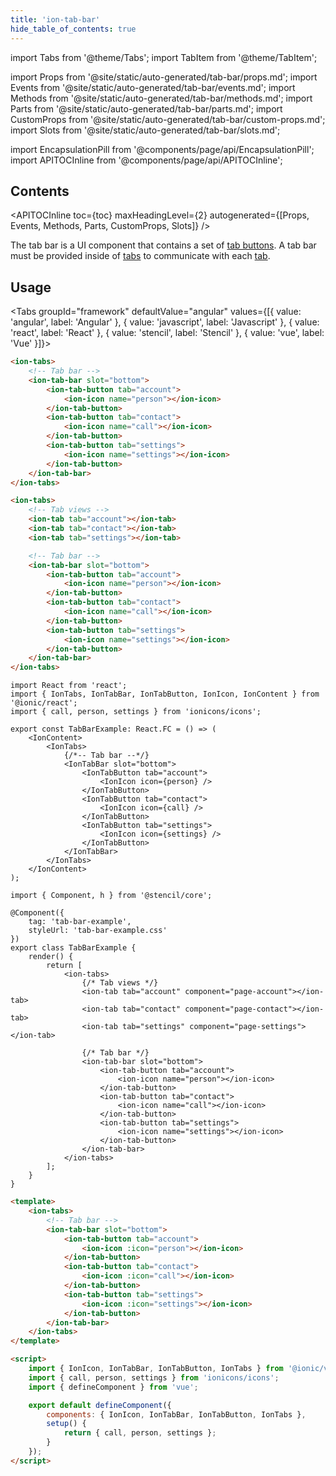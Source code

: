 ```yaml
---
title: 'ion-tab-bar'
hide_table_of_contents: true
---
```


import Tabs from '@theme/Tabs';
import TabItem from '@theme/TabItem';

import Props from '@site/static/auto-generated/tab-bar/props.md';
import Events from '@site/static/auto-generated/tab-bar/events.md';
import Methods from '@site/static/auto-generated/tab-bar/methods.md';
import Parts from '@site/static/auto-generated/tab-bar/parts.md';
import CustomProps from '@site/static/auto-generated/tab-bar/custom-props.md';
import Slots from '@site/static/auto-generated/tab-bar/slots.md';

<head>
  <title>ion-tab-bar with CSS Custom Properties for Tab Bar Components</title>
  <meta name="description" content="The tab bar component contains a set of tab buttons and a tab bar must be provided inside of tabs to communicate. Read more about use and CSS custom properties." />
</head>

import EncapsulationPill from '@components/page/api/EncapsulationPill';
import APITOCInline from '@components/page/api/APITOCInline';

<EncapsulationPill type="shadow" />

<h2 className="table-of-contents__title">Contents</h2>

<APITOCInline
toc={toc}
maxHeadingLevel={2}
autogenerated={[Props, Events, Methods, Parts, CustomProps, Slots]}
/>

The tab bar is a UI component that contains a set of [tab buttons](tab-button.md). A tab bar must be provided inside of [tabs](tabs.md) to communicate with each [tab](tab.md).

## Usage

<Tabs groupId="framework" defaultValue="angular" values={[{ value: 'angular', label: 'Angular' }, { value: 'javascript', label: 'Javascript' }, { value: 'react', label: 'React' }, { value: 'stencil', label: 'Stencil' }, { value: 'vue', label: 'Vue' }]}>

<TabItem value="angular">

```html
<ion-tabs>
	<!-- Tab bar -->
	<ion-tab-bar slot="bottom">
		<ion-tab-button tab="account">
			<ion-icon name="person"></ion-icon>
		</ion-tab-button>
		<ion-tab-button tab="contact">
			<ion-icon name="call"></ion-icon>
		</ion-tab-button>
		<ion-tab-button tab="settings">
			<ion-icon name="settings"></ion-icon>
		</ion-tab-button>
	</ion-tab-bar>
</ion-tabs>
```

</TabItem>

<TabItem value="javascript">

```html
<ion-tabs>
	<!-- Tab views -->
	<ion-tab tab="account"></ion-tab>
	<ion-tab tab="contact"></ion-tab>
	<ion-tab tab="settings"></ion-tab>

	<!-- Tab bar -->
	<ion-tab-bar slot="bottom">
		<ion-tab-button tab="account">
			<ion-icon name="person"></ion-icon>
		</ion-tab-button>
		<ion-tab-button tab="contact">
			<ion-icon name="call"></ion-icon>
		</ion-tab-button>
		<ion-tab-button tab="settings">
			<ion-icon name="settings"></ion-icon>
		</ion-tab-button>
	</ion-tab-bar>
</ion-tabs>
```

</TabItem>

<TabItem value="react">

```tsx
import React from 'react';
import { IonTabs, IonTabBar, IonTabButton, IonIcon, IonContent } from '@ionic/react';
import { call, person, settings } from 'ionicons/icons';

export const TabBarExample: React.FC = () => (
	<IonContent>
		<IonTabs>
			{/*-- Tab bar --*/}
			<IonTabBar slot="bottom">
				<IonTabButton tab="account">
					<IonIcon icon={person} />
				</IonTabButton>
				<IonTabButton tab="contact">
					<IonIcon icon={call} />
				</IonTabButton>
				<IonTabButton tab="settings">
					<IonIcon icon={settings} />
				</IonTabButton>
			</IonTabBar>
		</IonTabs>
	</IonContent>
);
```

</TabItem>

<TabItem value="stencil">

```tsx
import { Component, h } from '@stencil/core';

@Component({
	tag: 'tab-bar-example',
	styleUrl: 'tab-bar-example.css'
})
export class TabBarExample {
	render() {
		return [
			<ion-tabs>
				{/* Tab views */}
				<ion-tab tab="account" component="page-account"></ion-tab>
				<ion-tab tab="contact" component="page-contact"></ion-tab>
				<ion-tab tab="settings" component="page-settings"></ion-tab>

				{/* Tab bar */}
				<ion-tab-bar slot="bottom">
					<ion-tab-button tab="account">
						<ion-icon name="person"></ion-icon>
					</ion-tab-button>
					<ion-tab-button tab="contact">
						<ion-icon name="call"></ion-icon>
					</ion-tab-button>
					<ion-tab-button tab="settings">
						<ion-icon name="settings"></ion-icon>
					</ion-tab-button>
				</ion-tab-bar>
			</ion-tabs>
		];
	}
}
```

</TabItem>

<TabItem value="vue">

```html
<template>
	<ion-tabs>
		<!-- Tab bar -->
		<ion-tab-bar slot="bottom">
			<ion-tab-button tab="account">
				<ion-icon :icon="person"></ion-icon>
			</ion-tab-button>
			<ion-tab-button tab="contact">
				<ion-icon :icon="call"></ion-icon>
			</ion-tab-button>
			<ion-tab-button tab="settings">
				<ion-icon :icon="settings"></ion-icon>
			</ion-tab-button>
		</ion-tab-bar>
	</ion-tabs>
</template>

<script>
	import { IonIcon, IonTabBar, IonTabButton, IonTabs } from '@ionic/vue';
	import { call, person, settings } from 'ionicons/icons';
	import { defineComponent } from 'vue';

	export default defineComponent({
		components: { IonIcon, IonTabBar, IonTabButton, IonTabs },
		setup() {
			return { call, person, settings };
		}
	});
</script>
```

</TabItem>

</Tabs>

<Props />
<Events />
<Methods />
<Parts />
<CustomProps />
<Slots />
